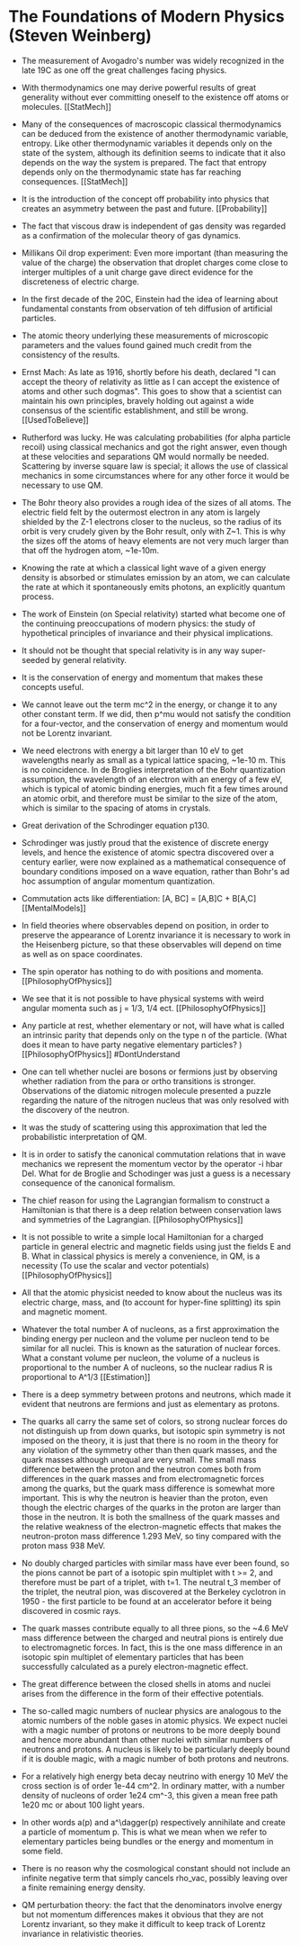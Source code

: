 # The Foundations of Modern Physics (Steven Weinberg)

- The measurement of Avogadro's number was widely recognized in the late 19C as one off the great challenges facing physics. 

- With thermodynamics one may derive powerful results of great generality without ever committing oneself to the existence off atoms or molecules. [[StatMech]]

- Many of the consequences of macroscopic classical thermodynamics can be deduced from the existence of another thermodynamic variable, entropy. Like other thermodynamic variables it depends only on the state of the system, although its definition seems to indicate that it also depends on the way the system is prepared. The fact that entropy depends only on the thermodynamic state has far reaching consequences. [[StatMech]]

- It is the introduction of the concept off probability into physics that creates an asymmetry between the past and future. [[Probability]]

- The fact that viscous draw is independent of gas density was regarded as a confirmation of the molecular theory of gas dynamics.

- Millikans Oil drop experiment: Even more important (than measuring the value of the charge) the observation that droplet charges come close to interger multiples of a unit charge gave direct evidence for the discreteness of electric charge.

- In the first decade of the 20C, Einstein had the idea of learning about fundamental constants from observation of teh diffusion of artificial particles.

- The atomic theory underlying these measurements of microscopic parameters and the values found gained much credit from the consistency of the results.

- Ernst Mach: As late as 1916, shortly before his death, declared "I can accept the theory of relativity as little as I can accept the existence of atoms and other such dogmas". This goes to show that a scientist can maintain his own principles, bravely holding out against a wide consensus of the scientific establishment, and still be wrong. [[UsedToBelieve]]

- Rutherford was lucky. He was calculating probabilities (for alpha particle recoil) using classical mechanics and got the right answer, even though at these velocities and separations QM would normally be needed. Scattering by inverse square law is special; it allows the use of classical mechanics in some circumstances where for any other force it would be necessary to use QM.

- The Bohr theory also provides a rough idea of the sizes of all atoms. The electric field felt by the outermost electron in any atom is largely shielded by the Z-1 electrons closer to the nucleus, so the radius of its orbit is very crudely given by the Bohr result, only with Z~1. This is why the sizes off the atoms of heavy elements are not very much larger than that off the hydrogen atom, ~1e-10m.

- Knowing the rate at which a classical light wave of a given energy density is absorbed or stimulates emission by an atom, we can calculate the rate at which it spontaneously emits photons, an explicitly quantum process.

- The work of Einstein (on Special relativity) started what become one of the continuing preoccupations of modern physics: the study of hypothetical principles of invariance and their physical implications.

- It should not be thought that special relativity is in any way super-seeded by general relativity.

- It is the conservation of energy and momentum that makes these concepts useful.

- We cannot leave out the term mc^2 in the energy, or change it to any other constant term. If we did, then p^mu would not satisfy the condition for a four-vector, and the conservation of energy and momentum would not be Lorentz invariant.

- We need electrons with energy a bit larger than 10 eV to get wavelengths nearly as small as a typical lattice spacing, ~1e-10 m.  This is no coincidence. In de Broglies interpretation of the Bohr quantization assumption, the wavelength of an electron with an energy of a few eV, which is typical of atomic binding energies, much fit a few times around an atomic orbit, and therefore must be similar to the size of the atom, which is similar to the spacing of atoms in crystals.

- Great derivation of the Schrodinger equation p130.

- Schrodinger was justly proud that the existence of discrete energy levels, and hence the existence of atomic spectra discovered over a century earlier, were now explained as a mathematical consequence of boundary conditions imposed on a wave equation, rather than Bohr's ad hoc assumption of angular momentum quantization.

- Commutation acts like differentiation: [A, BC] = [A,B]C + B[A,C] [[MentalModels]]

- In field theories where observables depend on position, in order to preserve the appearance of Lorentz invariance it is necessary to work in the Heisenberg picture, so that these observables will depend on time as well as on space coordinates.

- The spin operator has nothing to do with positions and momenta. [[PhilosophyOfPhysics]]

- We see that it is not possible to have physical systems with weird angular momenta such as j = 1/3, 1/4 ect. [[PhilosophyOfPhysics]]

- Any particle at rest, whether elementary or not, will have what is called an intrinsic parity that depends only on the type n of the particle. (What does it mean to have party negative elementary particles? ) [[PhilosophyOfPhysics]] #DontUnderstand

- One can tell whether nuclei are bosons or fermions just by observing whether radiation from the para or ortho transitions is stronger. Observations of the diatomic nitrogen molecule presented a puzzle regarding the nature of the nitrogen nucleus that was only resolved with the discovery of the neutron.

- It was the study of scattering using this approximation that led the probabilistic interpretation of QM.

- It is in order to satisfy the canonical commutation relations that in wave mechanics we represent the momentum vector by the operator -i hbar Del. What for de Broglie and Schodinger was just a guess is a necessary consequence of the canonical formalism.

- The chief reason for using the Lagrangian formalism to construct a Hamiltonian is that there is a deep relation between conservation laws and symmetries of the Lagrangian. [[PhilosophyOfPhysics]]

- It is not possible to write a simple local Hamiltonian for a charged particle in general electric and magnetic fields using just the fields E and B. What in classical physics is merely a convenience, in QM, is a necessity (To use the scalar and vector potentials) [[PhilosophyOfPhysics]]

- All that the atomic physicist needed to know about the nucleus was its electric charge, mass, and (to account for hyper-fine splitting) its spin and magnetic moment.

- Whatever the total number A of nucleons, as a first approximation the binding energy per nucleon and the volume per nucleon tend to be similar for all nuclei. This is known as the saturation of nuclear forces. What a constant volume per nucleon, the volume of a nucleus is proportional to the number A of nucleons, so the nuclear radius R is proportional to A^1/3 [[Estimation]]

- There is a deep symmetry between protons and neutrons, which made it evident that neutrons are fermions and just as elementary as protons.

- The quarks all carry the same set of colors, so strong nuclear forces do not distinguish up from down quarks, but isotopic spin symmetry is not imposed on the theory, it is just that there is no room in the theory for any violation of the symmetry other than then quark masses, and the quark masses although unequal are very small. The small mass difference between the proton and the neutron comes both from differences in the quark masses and from electromagnetic forces among the quarks, but the quark mass difference is somewhat more important. This is why the neutron is heavier than the proton, even though the electric charges of the quarks in the proton are larger than those in the neutron. It is both the smallness of the quark masses and the relative weakness of the electron-magnetic effects that makes the neutron-proton mass difference 1.293 MeV, so tiny compared with the proton mass 938 MeV.

- No doubly charged particles with similar mass have ever been found, so the pions cannot be part of a isotopic spin multiplet with t >= 2, and therefore must be part of a triplet, with t=1. The neutral t_3 member of the triplet, the neutral pion, was discovered at the Berkeley cyclotron in 1950 - the first particle to be found at an accelerator before it being discovered in cosmic rays.

- The quark masses contribute equally to all three pions, so the ~4.6 MeV mass difference between the charged and neutral pions is entirely due to electromagnetic forces. In fact, this is the one mass difference in an isotopic spin multiplet of elementary particles that has been successfully calculated as a purely electron-magnetic effect.

- The great difference between the closed shells in atoms and nuclei arises from the difference in the form of their effective potentials.

- The so-called magic numbers of nuclear physics are analogous to the atomic numbers of the noble gases in atomic physics. We expect nuclei with a magic number of protons or neutrons to be more deeply bound and hence more abundant than other nuclei with similar numbers of neutrons and protons. A nucleus is likely to be particularly deeply bound if it is double magic, with a magic number of both protons and neutrons.

- For a relatively high energy beta decay neutrino with energy 10 MeV the cross section is of order 1e-44 cm^2. In ordinary matter, with a number density of nucleons of order 1e24 cm^-3, this given a mean free path 1e20 mc or about 100 light years.

- In other words a(p) and a^\dagger(p) respectively annihilate and create a particle of momentum p. This is what we mean when we refer to elementary particles being bundles or the energy and momentum in some field.

- There is no reason why the cosmological constant should not include an infinite negative term that simply cancels rho_vac, possibly leaving over a finite remaining energy density.

- QM perturbation theory: the fact that the denominators involve energy but not momentum differences makes it obvious that they are not Lorentz invariant, so they make it difficult to keep track of Lorentz invariance in relativistic theories.
